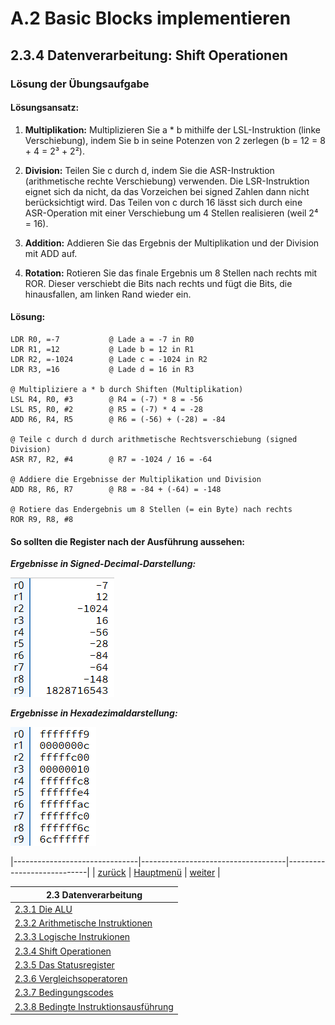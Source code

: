 # A.2 Basic Blocks implementieren
## 2.3.4 Datenverarbeitung: Shift Operationen
### Lösung der Übungsaufgabe
#### Lösungsansatz:

1. **Multiplikation:** Multiplizieren Sie a * b mithilfe der LSL-Instruktion (linke Verschiebung), indem Sie b in seine Potenzen von 2 zerlegen (b = 12 = 8 + 4 = 2³ + 2²).

2. **Division:** Teilen Sie c durch d, indem Sie die ASR-Instruktion (arithmetische rechte Verschiebung) verwenden. Die LSR-Instruktion eignet sich da nicht, da das Vorzeichen bei signed Zahlen dann nicht berücksichtigt wird. Das Teilen von c durch 16 lässt sich durch eine ASR-Operation mit einer Verschiebung um 4 Stellen realisieren (weil 2⁴ = 16).

3. **Addition:** Addieren Sie das Ergebnis der Multiplikation und der Division mit ADD auf.

4. **Rotation:** Rotieren Sie das finale Ergebnis um 8 Stellen nach rechts mit ROR. Dieser verschiebt die Bits nach rechts und fügt die Bits, die hinausfallen, am linken Rand wieder ein.

#### Lösung:
```
LDR R0, =-7           @ Lade a = -7 in R0
LDR R1, =12           @ Lade b = 12 in R1
LDR R2, =-1024        @ Lade c = -1024 in R2 
LDR R3, =16           @ Lade d = 16 in R3

@ Multipliziere a * b durch Shiften (Multiplikation)
LSL R4, R0, #3        @ R4 = (-7) * 8 = -56
LSL R5, R0, #2        @ R5 = (-7) * 4 = -28
ADD R6, R4, R5        @ R6 = (-56) + (-28) = -84

@ Teile c durch d durch arithmetische Rechtsverschiebung (signed Division)
ASR R7, R2, #4        @ R7 = -1024 / 16 = -64

@ Addiere die Ergebnisse der Multiplikation und Division
ADD R8, R6, R7        @ R8 = -84 + (-64) = -148

@ Rotiere das Endergebnis um 8 Stellen (= ein Byte) nach rechts
ROR R9, R8, #8       
```

#### So sollten die Register nach der Ausführung aussehen:

***Ergebnisse in Signed-Decimal-Darstellung:***

![Screenshot of Example Program](./shiftuelsg.png) 

***Ergebnisse in Hexadezimaldarstellung:***

![Screenshot of Example Program](./shiftuelsg2.png) 

|-------------------------------|------------------------------------|----------------------------|
|   [zurück](shiftue.md)        |   [Hauptmenü](../ueberblick.md)    |   [weiter](flags.md)       |


| **2.3 Datenverarbeitung**                                             |
|-----------------------------------------------------------------------|
| [2.3.1 Die ALU](arithlogintro.md)                                     |
| [2.3.2 Arithmetische Instruktionen](arithinstr.md)                    |
| [2.3.3 Logische Instrukionen](loginstr.md)                            |
| [2.3.4 Shift Operationen](shiftinstr.md)                              |
| [2.3.5 Das Statusregister](flags.md)                                  |
| [2.3.6 Vergleichsoperatoren](comp.md)                                 |
| [2.3.7 Bedingungscodes](beding.md)                                    |
| [2.3.8 Bedingte Instruktionsausführung](bedinstr.md)                  |

